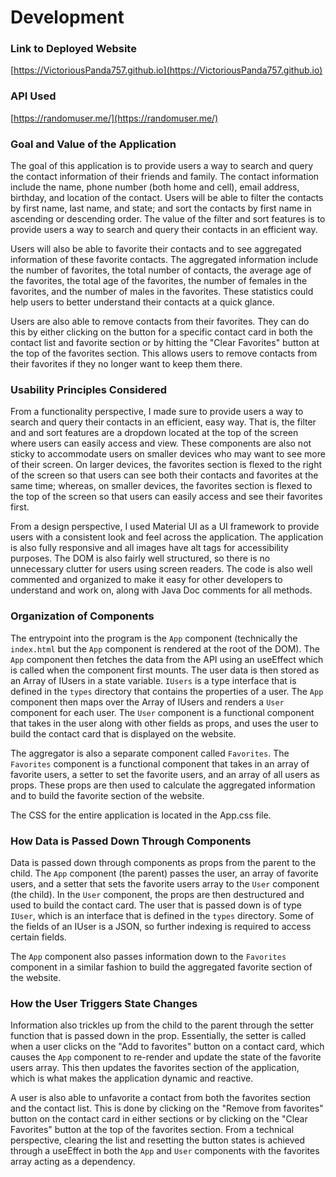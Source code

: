 # Development

### Link to Deployed Website

[https://VictoriousPanda757.github.io](https://VictoriousPanda757.github.io)

### API Used

[https://randomuser.me/](https://randomuser.me/)

### Goal and Value of the Application

The goal of this application is to provide users a way to search and query the contact information of their friends and family. The contact information include the name, phone number (both home and cell), email address, birthday, and location of the contact. Users will be able to filter the contacts by first name, last name, and state; and sort the contacts by first name in ascending or descending order. The value of the filter and sort features is to provide users a way to search and query their contacts in an efficient way.

Users will also be able to favorite their contacts and to see aggregated information of these favorite contacts. The aggregated information include the number of favorites, the total number of contacts, the average age of the favorites, the total age of the favorites, the number of females in the favorites, and the number of males in the favorites. These statistics could help users to better understand their contacts at a quick glance.

Users are also able to remove contacts from their favorites. They can do this by either clicking on the button for a specific contact card in both the contact list and favorite section or by hitting the "Clear Favorites" button at the top of the favorites section. This allows users to remove contacts from their favorites if they no longer want to keep them there.

### Usability Principles Considered

From a functionality perspective, I made sure to provide users a way to search and query their contacts in an efficient, easy way. That is, the filter and and sort features are a dropdown located at the top of the screen where users can easily access and view. These components are also not sticky to accommodate users on smaller devices who may want to see more of their screen. On larger devices, the favorites section is flexed to the right of the screen so that users can see both their contacts and favorites at the same time; whereas, on smaller devices, the favorites section is flexed to the top of the screen so that users can easily access and see their favorites first.

From a design perspective, I used Material UI as a UI framework to provide users with a consistent look and feel across the application. The application is also fully responsive and all images have alt tags for accessibility purposes. The DOM is also fairly well structured, so there is no unnecessary clutter for users using screen readers. The code is also well commented and organized to make it easy for other developers to understand and work on, along with Java Doc comments for all methods.

### Organization of Components

The entrypoint into the program is the `App` component (technically the `index.html` but the `App` component is rendered at the root of the DOM). The `App` component then fetches the data from the API using an useEffect which is called when the component first mounts. The user data is then stored as an Array of IUsers in a state variable. `IUsers` is a type interface that is defined in the `types` directory that contains the properties of a user. The `App` component then maps over the Array of IUsers and renders a `User` component for each user. The `User` component is a functional component that takes in the user along with other fields as props, and uses the user to build the contact card that is displayed on the website.

The aggregator is also a separate component called `Favorites`. The `Favorites` component is a functional component that takes in an array of favorite users, a setter to set the favorite users, and an array of all users as props. These props are then used to calculate the aggregated information and to build the favorite section of the website.

The CSS for the entire application is located in the App.css file.

### How Data is Passed Down Through Components

Data is passed down through components as props from the parent to the child. The `App` component (the parent) passes the user, an array of favorite users, and a setter that sets the favorite users array to the `User` component (the child). In the `User` component, the props are then destructured and used to build the contact card. The user that is passed down is of type `IUser`, which is an interface that is defined in the `types` directory. Some of the fields of an IUser is a JSON, so further indexing is required to access certain fields.

The `App` component also passes information down to the `Favorites` component in a similar fashion to build the aggregated favorite section of the website.

### How the User Triggers State Changes

Information also trickles up from the child to the parent through the setter function that is passed down in the prop. Essentially, the setter is called when a user clicks on the "Add to favorites" button on a contact card, which causes the `App` component to re-render and update the state of the favorite users array. This then updates the favorites section of the application, which is what makes the application dynamic and reactive.

A user is also able to unfavorite a contact from both the favorites section and the contact list. This is done by clicking on the "Remove from favorites" button on the contact card in either sections or by clicking on the "Clear Favorites" button at the top of the favorites section. From a technical perspective, clearing the list and resetting the button states is achieved through a useEffect in both the `App` and `User` components with the favorites array acting as a dependency.
